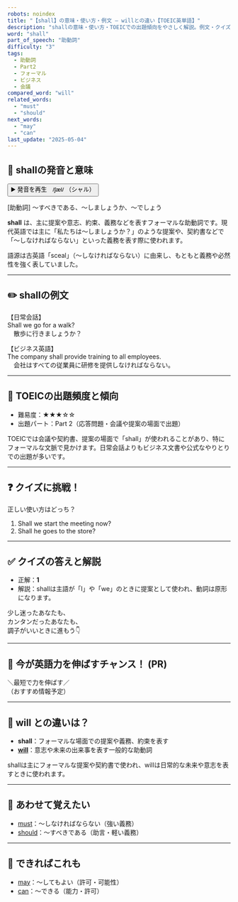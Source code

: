 ```yaml
---
robots: noindex
title: "【shall】の意味・使い方・例文 ― willとの違い【TOEIC英単語】"
description: "shallの意味・使い方・TOEICでの出題傾向をやさしく解説。例文・クイズ付きでwillとの違いもわかりやすく学べます。"
word: "shall"
part_of_speech: "助動詞"
difficulty: "3"
tags:
  - 助動詞
  - Part2
  - フォーマル
  - ビジネス
  - 会議
compared_word: "will"
related_words:
  - "must"
  - "should"
next_words:
  - "may"
  - "can"
last_update: "2025-05-04"
---
```


## 🔰 shallの発音と意味

<button class="play-audio" onclick="playTTS('shall')">
  <span class="play-audio-main">
    ▶️ 発音を再生　/ʃæl/
  </span>
  <span class="play-audio-sub">
    （シャル）
  </span>
</button>

[助動詞] ～すべきである、～しましょうか、～でしょう

**shall** は、主に提案や意志、約束、義務などを表すフォーマルな助動詞です。現代英語では主に「私たちは～しましょうか？」のような提案や、契約書などで「～しなければならない」といった義務を表す際に使われます。

語源は古英語「sceal」（～しなければならない）に由来し、もともと義務や必然性を強く表していました。

---

## ✏️ shallの例文

【日常会話】  
Shall we go for a walk?  
　散歩に行きましょうか？

【ビジネス英語】  
The company shall provide training to all employees.  
　会社はすべての従業員に研修を提供しなければならない。

---

## 🎯 TOEICの出題頻度と傾向

- 難易度：★★★☆☆
- 出題パート：Part 2（応答問題・会議や提案の場面で出題）

TOEICでは会議や契約書、提案の場面で「shall」が使われることがあり、特にフォーマルな文脈で見かけます。日常会話よりもビジネス文書や公式なやりとりでの出題が多いです。

---

## ❓ クイズに挑戦！

正しい使い方はどっち？

1. Shall we start the meeting now?  
2. Shall he goes to the store?

---

## ✅ クイズの答えと解説

- 正解：**1**
- 解説：shallは主語が「I」や「we」のときに提案として使われ、動詞は原形になります。

少し迷ったあなたも、  
カンタンだったあなたも、  
調子がいいときに進もう👇️

---

## 🚀 今が英語力を伸ばすチャンス！ (PR)

<div class="info-center">
＼最短で力を伸ばす／<br>  
（おすすめ情報予定）
</div>

---

## 🤔  will との違いは？

- **shall**：フォーマルな場面での提案や義務、約束を表す
- **[will](/word/will/)**：意志や未来の出来事を表す一般的な助動詞

shallは主にフォーマルな提案や契約書で使われ、willは日常的な未来や意志を表すときに使われます。

---

## 🧩 あわせて覚えたい

- [must](/word/must/)：～しなければならない（強い義務）
- [should](/word/should/)：～すべきである（助言・軽い義務）

---

## 📖 できればこれも

- [may](/word/may/)：～してもよい（許可・可能性）
- [can](/word/can/)：～できる（能力・許可）

<!-- cvid: aid19_bid01 -->
